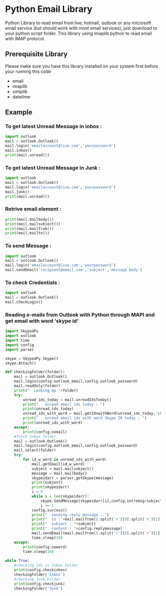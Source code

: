 # Python Email Library
Python Library to read email from live, hotmail, outlook or any microsoft email service (but should work with most email services), just download to your python script folder. This library using Imaplib python to read email with IMAP protocol.
## Prerequisite Library
Please make sure you have this library installed on your system first before your running this code
 * email
 * imaplib
 * smtplib
 * datetime

## Example
### To get latest Unread Message in inbox :
```py
import outlook
mail = outlook.Outlook()
mail.login('emailaccount@live.com','yourpassword')
mail.inbox()
print(mail.unread())
```

### To get latest Unread Message in Junk :
```py
import outlook
mail = outlook.Outlook()
mail.login('emailaccount@live.com','yourpassword')
mail.junk()
print(mail.unread())
```

### Retrive email element :
```py
print(mail.mailbody())
print(mail.mailsubject())
print(mail.mailfrom())
print(mail.mailto())
```

### To send Message :
```py
import outlook
mail = outlook.Outlook()
mail.login('emailaccount@live.com','yourpassword')
mail.sendEmail('recipient@email.com','subject','message body')
```

### To check Credentials :
```py
import outlook
mail = outlook.Outlook()
mail.checkLogin()
```
### Reading e-mails from Outlook with Python through MAPI and get email with word 'skype id'
```py
import Skype4Py
import outlook
import time
import config
import parser

skype = Skype4Py.Skype()
skype.Attach()

def checkingFolder(folder):
	mail = outlook.Outlook()
	mail.login(config.outlook_email,config.outlook_password)
	mail.readOnly(folder)
	print("  Looking Up "+folder)
	try:
		unread_ids_today = mail.unreadIdsToday()
		print("   unread email ids today : ")
		print(unread_ids_today)
		unread_ids_with_word = mail.getIdswithWord(unread_ids_today,'skype id')
		print("   unread email ids with word Skype ID today : ")
		print(unread_ids_with_word)
	except:
		print(config.nomail)
	#fetch Inbox folder
	mail = outlook.Outlook()
	mail.login(config.outlook_email,config.outlook_password)
	mail.select(folder)
	try:
		for id_w_word in unread_ids_with_word:
			mail.getEmail(id_w_word)
			subject = mail.mailsubject()
			message = mail.mailbody()
			skypeidarr = parser.getSkype(message)
			print(subject)
			print(skypeidarr)
			i = 0
			while i < len(skypeidarr):
				skype.SendMessage(skypeidarr[i],config.intromsg+subject+"\r\n with Content : \r\n"+message)
				i += 1
			config.success()
			print("  sending reply message...")
			print("  to :"+mail.mailfrom().split('>')[0].split('<')[1])
			print("  subject : "+subject)
			print("  content : "+config.replymessage)
			mail.sendEmail(mail.mailfrom().split('>')[0].split('<')[1],"Re : "+subject,config.replymessage)
			time.sleep(10)
	except:
		print(config.noword)
		time.sleep(10)
		
while True:
	#checking ids in Inbox Folder
	print(config.checkinbox)
	checkingFolder('Inbox')
	#checking Junk Folder
	print(config.checkjunk)
	checkingFolder('Junk')
	
```
